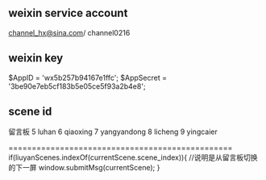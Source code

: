 
## weixin service account
channel_hx@sina.com/  channel0216


## weixin key
$AppID = 'wx5b257b94167e1ffc';
$AppSecret = '3be90e7eb5cf183b5e05ce5f93a2b4e8';



## scene id
留言板
5 luhan
6 qiaoxing
7 yangyandong
8 licheng
9 yingcaier





================================================
if(liuyanScenes.indexOf(currentScene.scene_index)){ //说明是从留言板切换的下一屏
	window.submitMsg(currentScene);
}

